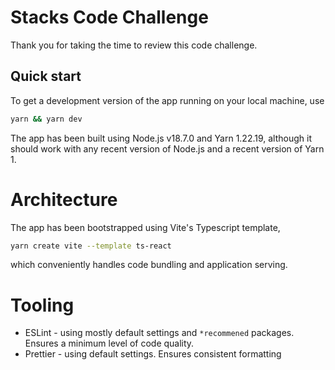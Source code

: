 # Stacks Code Challenge

Thank you for taking the time to review this code challenge.

## Quick start

To get a development version of the app running on your local machine, use

```bash
yarn && yarn dev
```

The app has been built using Node.js v18.7.0 and Yarn 1.22.19, although it should work with any recent version of Node.js and a recent version of Yarn 1.

# Architecture

The app has been bootstrapped using Vite's Typescript template,

```bash
yarn create vite --template ts-react
```

which conveniently handles code bundling and application serving.

# Tooling

- ESLint - using mostly default settings and `*recommened` packages. Ensures a minimum level of code quality.
- Prettier - using default settings. Ensures consistent formatting
